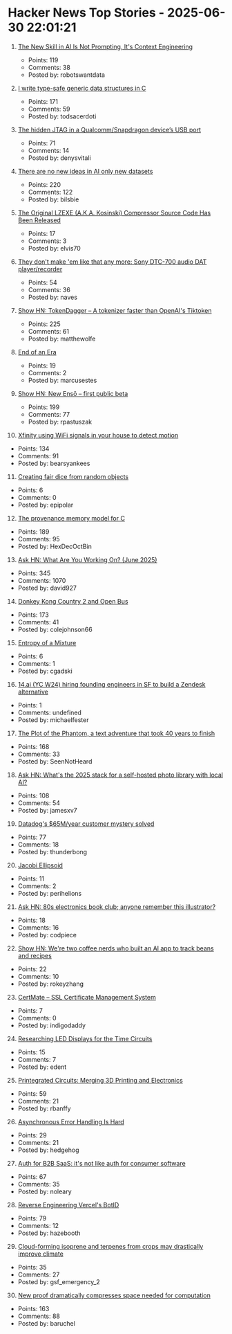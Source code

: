 # Hacker News Top Stories - 2025-06-30 22:01:21

1. [The New Skill in AI Is Not Prompting, It's Context Engineering](https://www.philschmid.de/context-engineering)
   - Points: 119
   - Comments: 38
   - Posted by: robotswantdata

2. [I write type-safe generic data structures in C](https://danielchasehooper.com/posts/typechecked-generic-c-data-structures/)
   - Points: 171
   - Comments: 59
   - Posted by: todsacerdoti

3. [The hidden JTAG in a Qualcomm/Snapdragon device’s USB port](https://www.linaro.org/blog/hidden-jtag-qualcomm-snapdragon-usb/)
   - Points: 71
   - Comments: 14
   - Posted by: denysvitali

4. [There are no new ideas in AI only new datasets](https://blog.jxmo.io/p/there-are-no-new-ideas-in-ai-only)
   - Points: 220
   - Comments: 122
   - Posted by: bilsbie

5. [The Original LZEXE (A.K.A. Kosinski) Compressor Source Code Has Been Released](https://clownacy.wordpress.com/2025/05/24/the-original-lzexe-a-k-a-kosinski-compressor-source-code-has-been-released/)
   - Points: 17
   - Comments: 3
   - Posted by: elvis70

6. [They don't make 'em like that any more: Sony DTC-700 audio DAT player/recorder](https://kevinboone.me/dtc-700.html)
   - Points: 54
   - Comments: 36
   - Posted by: naves

7. [Show HN: TokenDagger – A tokenizer faster than OpenAI's Tiktoken](https://github.com/M4THYOU/TokenDagger)
   - Points: 225
   - Comments: 61
   - Posted by: matthewolfe

8. [End of an Era](https://www.erasmatazz.com/personal/self/end-of-an-era.html)
   - Points: 19
   - Comments: 2
   - Posted by: marcusestes

9. [Show HN: New Ensō – first public beta](https://untested.sonnet.io/notes/new-enso-first-public-beta/)
   - Points: 199
   - Comments: 77
   - Posted by: rpastuszak

10. [Xfinity using WiFi signals in your house to detect motion](https://www.xfinity.com/support/articles/wifi-motion)
   - Points: 134
   - Comments: 91
   - Posted by: bearsyankees

11. [Creating fair dice from random objects](https://arstechnica.com/science/2025/05/your-next-gaming-dice-could-be-shaped-like-a-dragon-or-armadillo/)
   - Points: 6
   - Comments: 0
   - Posted by: epipolar

12. [The provenance memory model for C](https://gustedt.wordpress.com/2025/06/30/the-provenance-memory-model-for-c/)
   - Points: 189
   - Comments: 95
   - Posted by: HexDecOctBin

13. [Ask HN: What Are You Working On? (June 2025)](undefined)
   - Points: 345
   - Comments: 1070
   - Posted by: david927

14. [Donkey Kong Country 2 and Open Bus](https://jsgroth.dev/blog/posts/dkc2-open-bus/)
   - Points: 173
   - Comments: 41
   - Posted by: colejohnson66

15. [Entropy of a Mixture](https://cgad.ski/blog/entropy-of-a-mixture.html)
   - Points: 6
   - Comments: 1
   - Posted by: cgadski

16. [14.ai (YC W24) hiring founding engineers in SF to build a Zendesk alternative](https://14.ai/careers)
   - Points: 1
   - Comments: undefined
   - Posted by: michaelfester

17. [The Plot of the Phantom, a text adventure that took 40 years to finish](https://scottandrew.com/blog/2025/06/you-can-now-play-plot-of-the-phantom-the-text-adventure-game/)
   - Points: 168
   - Comments: 33
   - Posted by: SeenNotHeard

18. [Ask HN: What's the 2025 stack for a self-hosted photo library with local AI?](undefined)
   - Points: 108
   - Comments: 54
   - Posted by: jamesxv7

19. [Datadog's $65M/year customer mystery solved](https://blog.pragmaticengineer.com/datadog-65m-year-customer-mystery/)
   - Points: 77
   - Comments: 18
   - Posted by: thunderbong

20. [Jacobi Ellipsoid](https://en.wikipedia.org/wiki/Jacobi_ellipsoid)
   - Points: 11
   - Comments: 2
   - Posted by: perihelions

21. [Ask HN: 80s electronics book club; anyone remember this illustrator?](undefined)
   - Points: 18
   - Comments: 16
   - Posted by: codpiece

22. [Show HN: We're two coffee nerds who built an AI app to track beans and recipes](https://beanbook.app)
   - Points: 22
   - Comments: 10
   - Posted by: rokeyzhang

23. [CertMate – SSL Certificate Management System](https://github.com/fabriziosalmi/certmate)
   - Points: 7
   - Comments: 0
   - Posted by: indigodaddy

24. [Researching LED Displays for the Time Circuits](https://www.partsnotincluded.com/researching-time-circuit-led-displays/)
   - Points: 15
   - Comments: 7
   - Posted by: edent

25. [Printegrated Circuits: Merging 3D Printing and Electronics](https://spectrum.ieee.org/3d-printing-smart-objects)
   - Points: 59
   - Comments: 21
   - Posted by: rbanffy

26. [Asynchronous Error Handling Is Hard](https://parallelprogrammer.substack.com/p/asynchronous-error-handling-is-hard)
   - Points: 29
   - Comments: 21
   - Posted by: hedgehog

27. [Auth for B2B SaaS: it's not like auth for consumer software](https://tesseral.com/blog/b2b-auth-isnt-that-similar-to-b2c-auth)
   - Points: 67
   - Comments: 35
   - Posted by: noleary

28. [Reverse Engineering Vercel's BotID](https://www.nullpt.rs/reversing-botid)
   - Points: 79
   - Comments: 12
   - Posted by: hazebooth

29. [Cloud-forming isoprene and terpenes from crops may drastically improve climate](https://www.smithsonianmag.com/science-nature/scientists-are-just-beginning-to-understand-how-life-makes-clouds-and-their-discoveries-may-drastically-improve-climate-science-180986872/)
   - Points: 35
   - Comments: 27
   - Posted by: gsf_emergency_2

30. [New proof dramatically compresses space needed for computation](https://www.scientificamerican.com/article/new-proof-dramatically-compresses-space-needed-for-computation/)
   - Points: 163
   - Comments: 88
   - Posted by: baruchel

